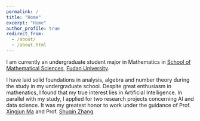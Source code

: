 ```yaml
---
permalink: /
title: "Home"
excerpt: "Home"
author_profile: true
redirect_from: 
  - /about/
  - /about.html
---
```


I am currently an undergraduate student major in Mathematics in [School of Mathematical Sciences](https://math.fudan.edu.cn/), [Fudan University](https://www.fudan.edu.cn/). 

I have laid solid foundations in analysis, algebra and number theory during the study in my undergraduate school. Despite great enthusiasm in mathenatics, I found that my true interest lies in Artificial Intelligence. In parallel with my study, I applied for two research projects concerning AI and data science. It was my greatest honor to work under the guidance of Prof. [Xingjun Ma](http://xingjunma.com/) and Prof. [Shuqin Zhang](https://www.researchgate.net/profile/Shu-Qin-Zhang).
